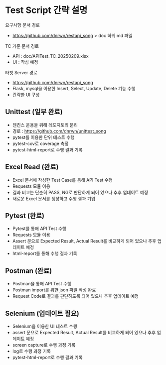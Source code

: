 # Test Script 간략 설명

요구사항 문서 경로
- https://github.com/dnrwn/restapi_song > doc 하위 md 파일

TC 기준 문서 경로
- API : doc/APITest_TC_20250209.xlsx
- UI : 작성 예정

타겟 Server 경로
- https://github.com/dnrwn/restapi_song
- Flask, mysql을 이용한 Insert, Select, Update, Delete 기능 수행
- 간략한 UI 구성

## Unittest (일부 완료)
- 젠킨스 운용을 위해 레포지토리 분리
- 경로 : https://github.com/dnrwn/unittest_song
- pytest를 이용한 단위 테스트 수행
- pytest-cov로 coverage 측정
- pytest-html-report로 수행 결과 기록

## Excel Read (완료)
- Excel 문서에 작성한 Test Case를 통해 API Test 수행
- Requests 모듈 이용
- 결과 비교는 단순히 PASS, NG로 판단하게 되어 있으나 추후 업데이트 예정
- 새로운 Excel 문서를 생성하고 수행 결과 기입

## Pytest (완료)
- Pytest를 통해 API Test 수행
- Requests 모듈 이용
- Assert 문으로 Expected Result, Actual Result를 비교하게 되어 있으나 추후 업데이트 예정
- html-report를 통해 수행 결과 기록

## Postman (완료)
- Postman을 통해 API Test 수행
- Postman import를 위한 json 파일 작성 완료
- Request Code로 결과를 판단하도록 되어 있으나 추후 업데이트 예정

## Selenium (업데이트 필요)
- Selenium을 이용한 UI 테스트 수행
- assert 문으로 Expected Result, Actual Result를 비교하게 되어 있으나 추후 업데이트 예정
- screen capture로 수행 과정 기록
- log로 수행 과정 기록
- pytest-html-report로 수행 결과 기록
